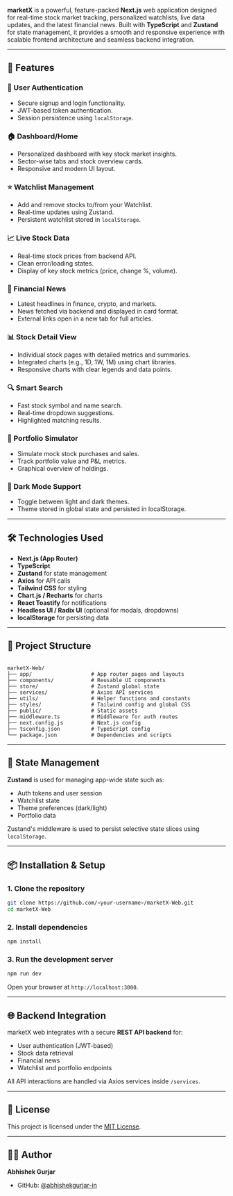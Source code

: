 
**marketX** is a powerful, feature-packed **Next.js** web application designed for real-time stock market tracking, personalized watchlists, live data updates, and the latest financial news. Built with **TypeScript** and **Zustand** for state management, it provides a smooth and responsive experience with scalable frontend architecture and seamless backend integration.

---

## 🚀 Features

### 🔐 User Authentication
- Secure signup and login functionality.
- JWT-based token authentication.
- Session persistence using `localStorage`.

### 🏠 Dashboard/Home
- Personalized dashboard with key stock market insights.
- Sector-wise tabs and stock overview cards.
- Responsive and modern UI layout.

### ⭐ Watchlist Management
- Add and remove stocks to/from your Watchlist.
- Real-time updates using Zustand.
- Persistent watchlist stored in `localStorage`.

### 📈 Live Stock Data
- Real-time stock prices from backend API.
- Clean error/loading states.
- Display of key stock metrics (price, change %, volume).

### 📰 Financial News
- Latest headlines in finance, crypto, and markets.
- News fetched via backend and displayed in card format.
- External links open in a new tab for full articles.

### 📊 Stock Detail View
- Individual stock pages with detailed metrics and summaries.
- Integrated charts (e.g., 1D, 1W, 1M) using chart libraries.
- Responsive charts with clear legends and data points.

### 🔍 Smart Search
- Fast stock symbol and name search.
- Real-time dropdown suggestions.
- Highlighted matching results.

### 💼 Portfolio Simulator
- Simulate mock stock purchases and sales.
- Track portfolio value and P&L metrics.
- Graphical overview of holdings.

### 🌙 Dark Mode Support
- Toggle between light and dark themes.
- Theme stored in global state and persisted in localStorage.

---

## 🛠 Technologies Used

- **Next.js (App Router)**
- **TypeScript**
- **Zustand** for state management
- **Axios** for API calls
- **Tailwind CSS** for styling
- **Chart.js / Recharts** for charts
- **React Toastify** for notifications
- **Headless UI / Radix UI** (optional for modals, dropdowns)
- **localStorage** for persisting data

---

## 📁 Project Structure

```

marketX-Web/
├── app/                   # App router pages and layouts
├── components/            # Reusable UI components
├── store/                 # Zustand global state
├── services/              # Axios API services
├── utils/                 # Helper functions and constants
├── styles/                # Tailwind config and global CSS
├── public/                # Static assets
├── middleware.ts          # Middleware for auth routes
├── next.config.js         # Next.js config
├── tsconfig.json          # TypeScript config
└── package.json           # Dependencies and scripts

````

---

## 🧠 State Management

**Zustand** is used for managing app-wide state such as:
- Auth tokens and user session
- Watchlist state
- Theme preferences (dark/light)
- Portfolio data

Zustand's middleware is used to persist selective state slices using `localStorage`.

---

## 📦 Installation & Setup

### 1. Clone the repository

```bash
git clone https://github.com/<your-username>/marketX-Web.git
cd marketX-Web
````

### 2. Install dependencies

```bash
npm install
```

### 3. Run the development server

```bash
npm run dev
```

Open your browser at `http://localhost:3000`.

---

## 🌐 Backend Integration

marketX web integrates with a secure **REST API backend** for:

* User authentication (JWT-based)
* Stock data retrieval
* Financial news
* Watchlist and portfolio endpoints

All API interactions are handled via Axios services inside `/services`.

---

## 📄 License

This project is licensed under the [MIT License](LICENSE).

---

## 🙋‍♂️ Author

**Abhishek Gurjar**

* GitHub: [@abhishekgurjar-in](https://github.com/abhishekgurjar-in)



